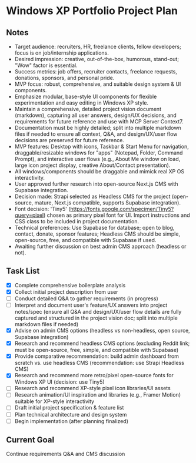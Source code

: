 # Windows XP Portfolio Project Plan

## Notes
- Target audience: recruiters, HR, freelance clients, fellow developers; focus is on job/internship applications.
- Desired impression: creative, out-of-the-box, humorous, stand-out; "Wow" factor is essential.
- Success metrics: job offers, recruiter contacts, freelance requests, donations, sponsors, and personal pride.
- MVP focus: robust, comprehensive, and suitable design system & UI components.
- Emphasize modular, base-style UI components for flexible experimentation and easy editing in Windows XP style.
- Maintain a comprehensive, detailed project vision document (markdown), capturing all user answers, design/UX decisions, and requirements for future reference and use with MCP Server Context7.
- Documentation must be highly detailed; split into multiple markdown files if needed to ensure all context, Q&A, and design/UX/user flow decisions are preserved for future reference.
- MVP features: Desktop with icons, Taskbar & Start Menu for navigation, draggable/resizable windows for "apps" (Notepad, Folder, Command Prompt), and interactive user flows (e.g., About Me window on load, large icon project display, creative About/Contact presentation).
- All windows/components should be draggable and mimick real XP OS interactivity.
- User approved further research into open-source Next.js CMS with Supabase integration.
- Decision made: Strapi selected as Headless CMS for the project (open-source, mature, Next.js compatible, supports Supabase integration).
- Font decision: 'Tiny5' (https://fonts.google.com/specimen/Tiny5?query=pixel) chosen as primary pixel font for UI. Import instructions and CSS class to be included in project documentation.
- Technical preferences: Use Supabase for database; open to blog, contact, donate, sponsor features; Headless CMS should be simple, open-source, free, and compatible with Supabase if used.
- Awaiting further discussion on best admin CMS approach (headless or not).

## Task List
- [x] Complete comprehensive boilerplate analysis
- [x] Collect initial project description from user
- [ ] Conduct detailed Q&A to gather requirements (in progress)
- [ ] Interpret and document user's feature/UX answers into project notes/spec (ensure all Q&A and design/UX/user flow details are fully captured and structured in the project vision doc; split into multiple markdown files if needed)
- [x] Advise on admin CMS options (headless vs non-headless, open source, Supabase integration)
- [x] Research and recommend headless CMS options (excluding Reddit link; must be open-source, free, simple, and compatible with Supabase)
- [x] Provide comparative recommendation: build admin dashboard from scratch vs. use headless CMS (recommendation: use Strapi Headless CMS)
- [x] Research and recommend more retro/pixel open-source fonts for Windows XP UI (decision: use Tiny5)
- [ ] Research and recommend XP-style pixel icon libraries/UI assets
- [ ] Research animation/UI inspiration and libraries (e.g., Framer Motion) suitable for XP-style interactivity
- [ ] Draft initial project specification & feature list
- [ ] Plan technical architecture and design system
- [ ] Begin implementation (after planning finalized)

## Current Goal
Continue requirements Q&A and CMS discussion